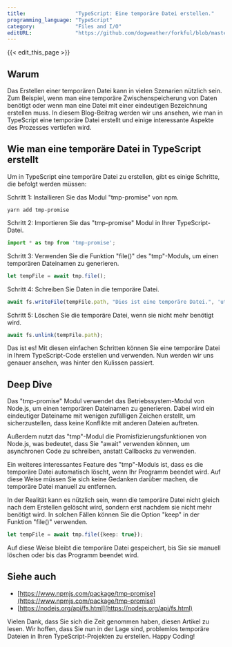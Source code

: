 ```yaml
---
title:                "TypeScript: Eine temporäre Datei erstellen."
programming_language: "TypeScript"
category:             "Files and I/O"
editURL:              "https://github.com/dogweather/forkful/blob/master/content/de/typescript/creating-a-temporary-file.md"
---
```


{{< edit_this_page >}}

## Warum

Das Erstellen einer temporären Datei kann in vielen Szenarien nützlich sein. Zum Beispiel, wenn man eine temporäre Zwischenspeicherung von Daten benötigt oder wenn man eine Datei mit einer eindeutigen Bezeichnung erstellen muss. In diesem Blog-Beitrag werden wir uns ansehen, wie man in TypeScript eine temporäre Datei erstellt und einige interessante Aspekte des Prozesses vertiefen wird.

## Wie man eine temporäre Datei in TypeScript erstellt

Um in TypeScript eine temporäre Datei zu erstellen, gibt es einige Schritte, die befolgt werden müssen:

Schritt 1: Installieren Sie das Modul "tmp-promise" von npm.

```
yarn add tmp-promise
```

Schritt 2: Importieren Sie das  "tmp-promise" Modul in Ihrer TypeScript-Datei.

```TypeScript
import * as tmp from 'tmp-promise'; 
```

Schritt 3: Verwenden Sie die Funktion "file()" des "tmp"-Moduls, um einen temporären Dateinamen zu generieren.

```TypeScript
let tempFile = await tmp.file();
```

Schritt 4: Schreiben Sie Daten in die temporäre Datei.

```TypeScript
await fs.writeFile(tempFile.path, "Dies ist eine temporäre Datei.", 'utf8');
```

Schritt 5: Löschen Sie die temporäre Datei, wenn sie nicht mehr benötigt wird.

```TypeScript
await fs.unlink(tempFile.path);
```

Das ist es! Mit diesen einfachen Schritten können Sie eine temporäre Datei in Ihrem TypeScript-Code erstellen und verwenden. Nun werden wir uns genauer ansehen, was hinter den Kulissen passiert.

## Deep Dive

Das "tmp-promise" Modul verwendet das Betriebssystem-Modul von Node.js, um einen temporären Dateinamen zu generieren. Dabei wird ein eindeutiger Dateiname mit wenigen zufälligen Zeichen erstellt, um sicherzustellen, dass keine Konflikte mit anderen Dateien auftreten.

Außerdem nutzt das "tmp"-Modul die Promisfizierungsfunktionen von Node.js, was bedeutet, dass Sie "await" verwenden können, um asynchronen Code zu schreiben, anstatt Callbacks zu verwenden.

Ein weiteres interessantes Feature des "tmp"-Moduls ist, dass es die temporäre Datei automatisch löscht, wenn Ihr Programm beendet wird. Auf diese Weise müssen Sie sich keine Gedanken darüber machen, die temporäre Datei manuell zu entfernen.

In der Realität kann es nützlich sein, wenn die temporäre Datei nicht gleich nach dem Erstellen gelöscht wird, sondern erst nachdem sie nicht mehr benötigt wird. In solchen Fällen können Sie die Option "keep" in der Funktion "file()" verwenden.

```TypeScript
let tempFile = await tmp.file({keep: true});
```

Auf diese Weise bleibt die temporäre Datei gespeichert, bis Sie sie manuell löschen oder bis das Programm beendet wird.

## Siehe auch

- [https://www.npmjs.com/package/tmp-promise](https://www.npmjs.com/package/tmp-promise)
- [https://nodejs.org/api/fs.html](https://nodejs.org/api/fs.html)

Vielen Dank, dass Sie sich die Zeit genommen haben, diesen Artikel zu lesen. Wir hoffen, dass Sie nun in der Lage sind, problemlos temporäre Dateien in Ihren TypeScript-Projekten zu erstellen. Happy Coding!